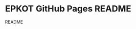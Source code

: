 # EPKOT GitHub Pages README

[README](https://github.com/epkotsoftware/training-docs/blob/main/github-pages/README.md)
